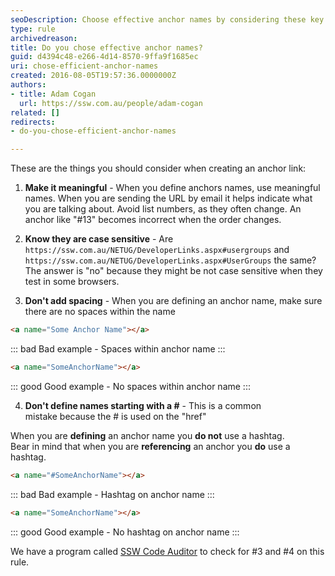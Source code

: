 ```yaml
---
seoDescription: Choose effective anchor names by considering these key points: Make it meaningful, know they're case sensitive, don't add spacing, and avoid starting with a #.
type: rule
archivedreason: 
title: Do you chose effective anchor names?
guid: d4394c48-e266-4d14-8570-9ffa9f1685ec
uri: chose-efficient-anchor-names
created: 2016-08-05T19:57:36.0000000Z
authors:
- title: Adam Cogan
  url: https://ssw.com.au/people/adam-cogan
related: []
redirects:
- do-you-chose-efficient-anchor-names

---
```


These are the things you should consider when creating an anchor link:

<!--endintro-->

1. **Make it meaningful** - When you define anchors names, use meaningful names. When you are sending the URL by email it helps indicate what you are talking about. Avoid list numbers, as they often change. An anchor like "#13" becomes incorrect when the order changes.

2. **Know they are case sensitive** - Are `https://ssw.com.au/NETUG/DeveloperLinks.aspx#usergroups` and `https://ssw.com.au/NETUG/DeveloperLinks.aspx#UserGroups` the same? The answer is "no" because they might be not case sensitive when they test in some browsers.

3. **Don't add spacing** - When you are defining an anchor name, make sure there are no spaces within the name

```html
<a name="Some Anchor Name"></a>
```

::: bad
Bad example - Spaces within anchor name
:::

```html
<a name="SomeAnchorName"></a>
```

::: good
Good example - No spaces within anchor name
:::

4. **Don't define names starting with a #** - This is a common mistake because the # is used on the "href"

When you are **defining** an anchor name you **do not** use a hashtag.  
Bear in mind that when you are **referencing** an anchor you **do** use a hashtag.

```html
<a name="#SomeAnchorName"></a>
```

::: bad
Bad example - Hashtag on anchor name
:::

```html
<a name="SomeAnchorName"></a>
```

::: good
Good example - No hashtag on anchor name
:::

We have a program called [SSW Code Auditor](https://www.ssw.com.au/ssw/codeauditor) to check for #3 and #4 on this rule.
